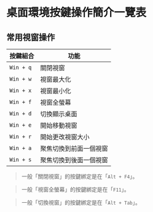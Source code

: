 

# 桌面環境按鍵操作簡介一覽表


## 常用視窗操作

| 按鍵組合          | 功能     |
| ----------------- | -------- |
| `Win + q`         | 關閉視窗 |
| `Win + w` | 視窗最大化 |
| `Win + x` | 視窗最小化 |
| `Win + f` | 視窗全螢幕 |
| `Win + d` | 切換顯示桌面 |
| `Win + e`         | 開始移動視窗 |
| `Win + r`         | 開始更改視窗大小 |
| `Win + a` | 聚焦切換到前面一個視窗 |
| `Win + s` | 聚焦切換到後面一個視窗 |

> 一般「關閉視窗」的按鍵綁定是在「`Alt + F4`」。

> 一般「視窗全螢幕」的按鍵綁定是在「`F11`」。

> 一般「切換視窗」的按鍵綁定是在「`Alt + Tab`」。
